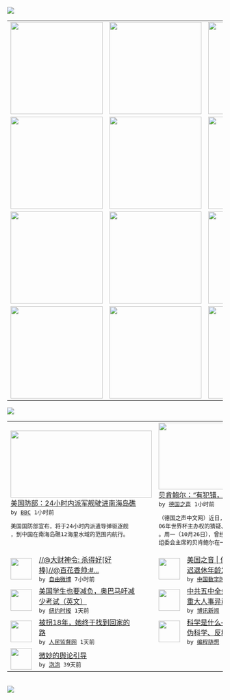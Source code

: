 

<a href="https://github.com/greatfire/z/raw/master/FreeBrowser.apk"><img src="https://raw.githubusercontent.com/greatfire/wiki/master/x/header.png" /></a><table><tr><td width="262" align="center" valign="center"><a href="https://github.com/greatfire/wiki/wiki/nyt" title="纽约时报中文网 国际纵览"><img src="https://raw.githubusercontent.com/greatfire/wiki/master/x/nyt_flag.png" width="215"/></a></td><td width="262" align="center" valign="center"><a href="https://github.com/greatfire/wiki/wiki/dw" title=""><img src="https://raw.githubusercontent.com/greatfire/wiki/master/x/dw_flag.png" width="215"/></a></td><td width="262" align="center" valign="center"><a href="https://github.com/greatfire/wiki/wiki/rmjd" title=""><img src="https://raw.githubusercontent.com/greatfire/wiki/master/x/rmjd_flag.png" width="215"/></a></td></tr><tr><td width="262" align="center" valign="center"><a href="https://github.com/paopaonetizen/website" title="泡泡 - 未经审查的互联网信息"><img src="https://raw.githubusercontent.com/greatfire/wiki/master/x/pp_flag.png" width="215"/></a></td><td width="262" align="center" valign="center"><a href="https://github.com/getlantern/mirror" title="以及自由微博和GreatFire.org官方中文论坛"><img src="https://raw.githubusercontent.com/greatfire/wiki/master/x/lantern_flag.png" width="215"/></a></td><td width="262" align="center" valign="center"><a href="https://github.com/cdtmirrors/m/" title=""><img src="https://raw.githubusercontent.com/greatfire/wiki/master/x/cdt_flag.png" width="215"/></a></td></tr><tr><td width="262" align="center" valign="center"><a href="https://github.com/program-think/blog" title="编程随想的博客"><img src="https://raw.githubusercontent.com/greatfire/wiki/master/x/pt_flag.png" width="215"/></a></td><td width="262" align="center" valign="center"><a href="https://github.com/greatfire/wiki/wiki/bbc" title=""><img src="https://raw.githubusercontent.com/greatfire/wiki/master/x/bbc_flag.png" width="215"/></a></td><td width="262" align="center" valign="center"><a href="https://github.com/freeweibo/s" title="自由微博 - 匿名和不受屏蔽的新浪微博搜索"><img src="https://raw.githubusercontent.com/greatfire/wiki/master/x/fw_flag.png" width="215"/></a></td></tr><tr><td width="262" align="center" valign="center"><a href="https://github.com/greatfire/wiki/wiki/google" title=""><img src="https://raw.githubusercontent.com/greatfire/wiki/master/x/google_flag.png" width="215"/></a></td><td width="262" align="center" valign="center"><a href="https://github.com/bxnews/boxun" title=""><img src="https://raw.githubusercontent.com/greatfire/wiki/master/x/bx_flag.png" width="215"/></a></td><td width="262" align="center" valign="center"><a href="https://github.com/greatfire/wiki/wiki/open-source" title="欢迎访问GreatFire.org开发者项目网站"><img src="https://raw.githubusercontent.com/greatfire/wiki/master/x/open-source_flag.png" width="215"/></a></td></tr></table><img src="https://raw.githubusercontent.com/greatfire/wiki/master/x/newsfeed text.png" /><table cols="4"><tr><td colspan="2" width="380"><a href="http://www.bbc.com/zhongwen/simp/world/2015/10/151026_us_south_china_sea"><img src="http://a.files.bbci.co.uk/worldservice/live/assets/images/2015/09/17/150917192036_uss_nimitz_aircraft_carrier_144x81_reuters_nocredit.jpg" width="330" height="156"/></a></br><a href="http://www.bbc.com/zhongwen/simp/world/2015/10/151026_us_south_china_sea">美国防部：24小时内派军舰驶进南海岛礁</a></br><kbd> by <a href="http://www.bbc.co.uk/zhongwen/simp">BBC</a> 1小时前 </kbd></br><pre>美国国防部宣布，将于24小时内派遣导弹驱逐舰<br/>，到中国在南海岛礁12海里水域的范围内航行。</pre></td><td colspan="2" width="380"><a href="http://dw.com/p/1Guc4?maca=chi-GK-text-greatfire-all-chinese-15625-xml-mrss"><img src="http://www.dw.com/image/0,,18807143_302,00.jpg" width="330" height="156"/></a></br><a href="http://dw.com/p/1Guc4?maca=chi-GK-text-greatfire-all-chinese-15625-xml-mrss">贝肯鲍尔：“有犯错，但主办权不是买来的”</a></br><kbd> by <a href="http://dw.de">德国之声</a> 1小时前 </kbd></br><pre>（德国之声中文网）近日，围绕德国行贿获得20<br/>06年世界杯主办权的猜疑、传闻和指控愈演愈烈<br/>。周一（10月26日），曾经担任06年世界杯<br/>组委会主席的贝肯鲍尔在一份书...</pre></td></tr><tr><td><img src="https://raw.githubusercontent.com/greatfire/wiki/master/x/fw_logo.png" width="50" height="50"/></td><td width="280"><a href="https://freeweibo.com/weibo/3902304794962555">//@大财神令: 杀得好[好<br/>棒]//@百花香帅:#...</a></br><kbd> by <a href="https://freeweibo.com/">自由微博</a> 7小时前 </kbd></td><td><img src="https://raw.githubusercontent.com/greatfire/wiki/master/x/cdt_logo.png" width="50" height="50"/></td><td width="280"><a href="http://feedproxy.google.com/~r/chinadigitaltimes/IyPt/~3/BoM3J0SYaDk/">美国之音 | 何清涟：中国推<br/>迟退休年龄为何一片反对声？</a></br><kbd> by <a href="http://chinadigitaltimes.net/chinese/">中国数字时代</a> 12小时前 </kbd></td></tr><tr><td><img src="http://static01.nyt.com/images/2015/10/25/us/25testing/25testing-articleLarge.jpg" width="50" height="50"/></td><td width="280"><a href="https://d3qlz4p8smvoli.cloudfront.net/education/20151026/cc26testing/">美国学生也要减负，奥巴马吁减<br/>少考试（英文）</a></br><kbd> by <a href="http://m.cn.nytimes.com/">纽约时报</a> 1天前 </kbd></td><td><img src="http://www.boxun.com/news/images/2015/10/201510261808china1.jpg" width="50" height="50"/></td><td width="280"><a href="http://www.boxun.com/news/gb/china/2015/10/201510261808.shtml">中共五中全会军委和政治局将有<br/>重大人事异动</a></br><kbd> by <a href="http://www.boxun.com">博讯新闻</a> 1天前 </kbd></td></tr><tr><td><img src="http://www.rmjdw.com/uploads/allimg/151025/0931102435-0.jpg" width="50" height="50"/></td><td width="280"><a href="http://www.rmjdw.com//shehuijilu/20151025/15224.html">被拐18年，她终于找到回家的<br/>路 </a></br><kbd> by <a href="http://www.rmjdw.com/">人民监督网</a> 1天前 </kbd></td><td><img src="https://raw.githubusercontent.com/greatfire/wiki/master/x/pt_logo.png" width="50" height="50"/></td><td width="280"><a href="http://feedproxy.google.com/~r/programthink/~3/TtQS03PgnFo/What-is-Science.html">科学是什么——兼谈“非科学、<br/>伪科学、反科学”和一些...</a></br><kbd> by <a href="http://program-think.blogspot.com">编程随想</a> 7天前 </kbd></td></tr><tr><td><img src="https://raw.githubusercontent.com/greatfire/wiki/master/x/pp_logo.png" width="50" height="50"/></td><td width="280"><a href="https://pao-pao.net/article/626">微妙的舆论引导</a></br><kbd> by <a href="https://pao-pao.net">泡泡</a> 39天前 </kbd></td></table></br><a href="https://github.com/greatfire/z/raw/master/FreeBrowser.apk"><img src="https://raw.githubusercontent.com/greatfire/wiki/master/x/download app.png" /></a>